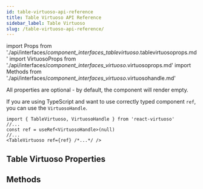 ```yaml
---
id: table-virtuoso-api-reference
title: Table Virtuoso API Reference
sidebar_label: Table Virtuoso 
slug: /table-virtuoso-api-reference/
---
```


import Props from './api/interfaces/_component_interfaces_tablevirtuoso_.tablevirtuosoprops.md'
import VirtuosoProps from './api/interfaces/_component_interfaces_virtuoso_.virtuosoprops.md'
import Methods from './api/interfaces/_component_interfaces_virtuoso_.virtuosohandle.md'

All properties are optional - by default, the component will render empty. 

If you are using TypeScript and want to use correctly typed component `ref`, you can use the `VirtuosoHandle`.

```tsx
import { TableVirtuoso, VirtuosoHandle } from 'react-virtuoso'
//...
const ref = useRef<VirtuosoHandle>(null)
//...
<TableVirtuoso ref={ref} /*...*/ />
```

## Table Virtuoso Properties

<div className="generated-api">
<Props />
</div>

## Methods

<div className="generated-api">
<Methods />
</div>
